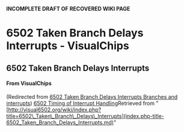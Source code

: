 **INCOMPLETE DRAFT OF RECOVERED WIKI PAGE**

# 6502 Taken Branch Delays Interrupts - VisualChips

## 6502 Taken Branch Delays Interrupts

#### From VisualChips
(Redirected from [6502 Taken Branch Delays Interrupts Branches and interrupts](index.php-title-6502_Taken_Branch_Delays_Interrupts_Branches_and_interrupts.md)) [6502 Timing of Interrupt Handling](index.php-title-6502_Timing_of_Interrupt_Handling.md)Retrieved from "[http://visual6502.org/wiki/index.php?title=6502\_Taken\_Branch\_Delays\_Interrupts](index.php-title-6502_Taken_Branch_Delays_Interrupts.md)"

